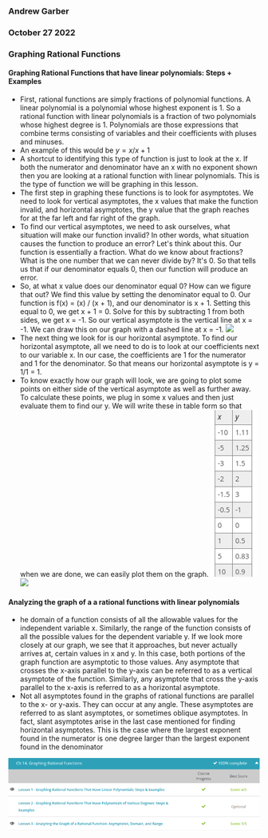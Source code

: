 ### Andrew Garber
### October 27 2022 
### Graphing Rational Functions

#### Graphing Rational Functions that have linear polynomials: Steps + Examples
 - First, rational functions are simply fractions of polynomial functions. A linear polynomial is a polynomial whose highest exponent is 1. So a rational function with linear polynomials is a fraction of two polynomials whose highest degree is 1. Polynomials are those expressions that combine terms consisting of variables and their coefficients with pluses and minuses.
 - An example of this would be $y= x / x+1$
 - A shortcut to identifying this type of function is just to look at the x. If both the numerator and denominator have an x with no exponent shown then you are looking at a rational function with linear polynomials. This is the type of function we will be graphing in this lesson.
 - The first step in graphing these functions is to look for asymptotes. We need to look for vertical asymptotes, the x values that make the function invalid, and horizontal asymptotes, the y value that the graph reaches for at the far left and far right of the graph.
 - To find our vertical asymptotes, we need to ask ourselves, what situation will make our function invalid? In other words, what situation causes the function to produce an error? Let's think about this. Our function is essentially a fraction. What do we know about fractions? What is the one number that we can never divide by? It's 0. So that tells us that if our denominator equals 0, then our function will produce an error.
 - So, at what x value does our denominator equal 0? How can we figure that out? We find this value by setting the denominator equal to 0. Our function is f(x) = (x) / (x + 1), and our denominator is x + 1. Setting this equal to 0, we get x + 1 = 0. Solve for this by subtracting 1 from both sides, we get x = -1. So our vertical asymptote is the vertical line at x = -1. We can draw this on our graph with a dashed line at x = -1.
 ![](https://study.com/cimages/multimages/16/graphing_linear_rational_function_1.jpg)
 - The next thing we look for is our horizontal asymptote. To find our horizontal asymptote, all we need to do is to look at our coefficients next to our variable x. In our case, the coefficients are 1 for the numerator and 1 for the denominator. So that means our horizontal asymptote is y = 1/1 = 1.
 - To know exactly how our graph will look, we are going to plot some points on either side of the vertical asymptote as well as further away. To calculate these points, we plug in some x values and then just evaluate them to find our y. We will write these in table form so that when we are done, we can easily plot them on the graph.
![](Media/graph.png)
![](https://study.com/cimages/multimages/16/graphing_linear_rational_function_4.jpg)

#### Analyzing the graph of a a rational functions with linear polynomials
 - he domain of a function consists of all the allowable values for the independent variable x. Similarly, the range of the function consists of all the possible values for the dependent variable y. If we look more closely at our graph, we see that it approaches, but never actually arrives at, certain values in x and y. In this case, both portions of the graph function are asymptotic to those values. Any asymptote that crosses the x-axis parallel to the y-axis can be referred to as a vertical asymptote of the function. Similarly, any asymptote that cross the y-axis parallel to the x-axis is referred to as a horizontal asymptote.
 - Not all asymptotes found in the graphs of rational functions are parallel to the x- or y-axis. They can occur at any angle. These asymptotes are referred to as slant asymptotes, or sometimes oblique asymptotes. In fact, slant asymptotes arise in the last case mentioned for finding horizontal asymptotes. This is the case where the largest exponent found in the numerator is one degree larger than the largest exponent found in the denominator

 ![](Media/ch14.png)